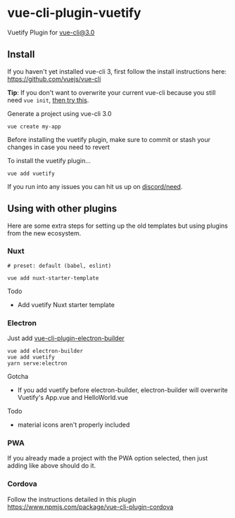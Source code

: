 # vue-cli-plugin-vuetify

Vuetify Plugin for [vue-cli@3.0](https://github.com/vuejs/vue-cli)

## Install

If you haven't yet installed vue-cli 3, first follow the install instructions here: https://github.com/vuejs/vue-cli

**Tip**: If you don't want to overwrite your current vue-cli because you still need `vue init`, [then try this](https://github.com/vuejs/vue-cli/blob/dev/docs/cli.md#pulling-vue-cli2x-templates-legacy).

Generate a project using vue-cli 3.0
```
vue create my-app
```

Before installing the vuetify plugin, make sure to commit or stash your changes in case you need to revert

To install the vuetify plugin...
```
vue add vuetify
```

If you run into any issues you can hit us up on [discord/need](https://discordapp.com/channels/340160225338195969/340215499398840331).

## Using with other plugins

Here are some extra steps for setting up the old templates but using plugins from the new ecosystem.

### Nuxt

```
# preset: default (babel, eslint)

vue add nuxt-starter-template

```

Todo

- Add vuetify Nuxt starter template


### Electron

Just add [vue-cli-plugin-electron-builder](https://www.npmjs.com/package/vue-cli-plugin-electron-builder)

```
vue add electron-builder
vue add vuetify
yarn serve:electron
```

Gotcha

- If you add vuetify before electron-builder, electron-builder will overwrite Vuetify's App.vue and HelloWorld.vue

Todo

- material icons aren't properly included

### PWA

If you already made a project with the PWA option selected, then just adding like above should do it.


### Cordova

Follow the instructions detailed in this plugin https://www.npmjs.com/package/vue-cli-plugin-cordova

